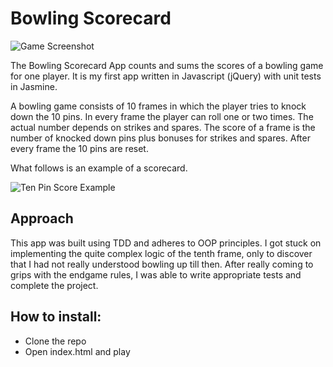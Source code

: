 
Bowling Scorecard 
=================

![Game Screenshot](http://imgur.com/jxTjpmA)

The Bowling Scorecard App counts and sums the scores of a bowling game for one player. It is my first app written in Javascript (jQuery) with unit tests in Jasmine.

A bowling game consists of 10 frames in which the player tries to knock down the 10 pins. In every frame the player can roll one or two times. The actual number depends on strikes and spares. The score of a frame is the number of knocked down pins plus bonuses for strikes and spares. After every frame the 10 pins are reset.

What follows is an example of a scorecard.

![Ten Pin Score Example](images/example_ten_pin_scoring.png)

Approach 
--------

This app was built using TDD and adheres to OOP principles. I got stuck on
implementing the quite complex logic of the tenth frame, only to discover that I
had not really understood bowling up till then. After really coming to grips
with the endgame rules, I was able to write appropriate tests and complete the
project.

How to install:
---------------

* Clone the repo
* Open index.html and play
